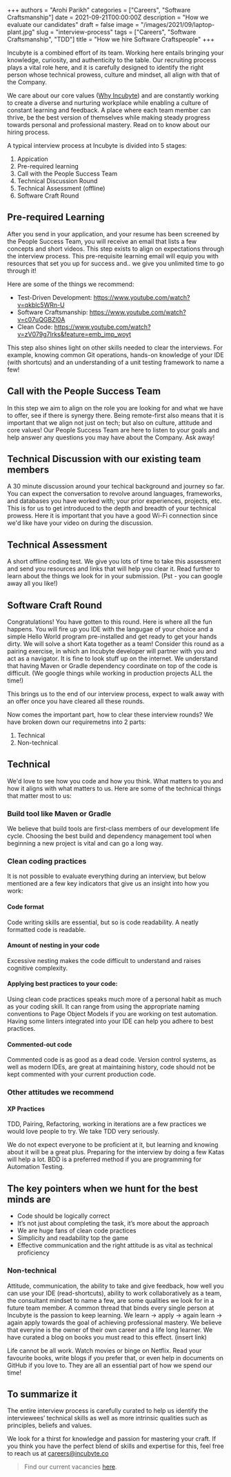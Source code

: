 +++
authors = "Arohi Parikh"
categories = ["Careers", "Software Craftsmanship"]
date = 2021-09-21T00:00:00Z
description = "How we evaluate our candidates"
draft = false
image = "/images/2021/09/laptop-plant.jpg"
slug = "interview-process"
tags = ["Careers", "Software Craftsmanship", "TDD"]
title = "How we hire Software Craftspeople"
+++

Incubyte is a combined effort of its team. Working here entails bringing your knowledge, curiosity, and authenticity to the table. Our recruiting process plays a vital role here, and it is carefully designed to identify the right person whose technical prowess, culture and mindset, all align with that of the Company.

We care about our core values ([Why Incubyte](https://blog.incubyte.co/blog/why-incubyte/)) and are constantly working to create a diverse and nurturing workplace while enabling a culture of constant learning and feedback. A place where each team member can thrive, be the best version of themselves while making steady progress towards personal and professional mastery. Read on to know about our hiring process.

A typical interview process at Incubyte is divided into 5 stages:

1. Appication
2. Pre-required learning
3. Call with the People Success Team
4. Technical Discussion Round
5. Technical Assessment (offline)
6. Software Craft Round

## Pre-required Learning
After you send in your application, and your resume has been screened by the People Success Team, you will receive an email that lists a few concepts and short videos. This step exists to align on expectations through the interview process. This pre-requisite learning email will equip you with resources that set you up for success and.. we give you unlimited time to go through it!

Here are some of the things we recommend: 
- Test-Driven Development: https://www.youtube.com/watch?v=qkblc5WRn-U
- Software Craftsmanship: https://www.youtube.com/watch?v=c07uQGBZl0A
- Clean Code: https://www.youtube.com/watch?v=zV079g7Irks&feature=emb_imp_woyt

This step also shines light on other skills needed to clear the interviews. For example, knowing common Git operations, hands-on knowledge of your IDE (with shortcuts) and an understanding of a unit testing framework to name a few!

## Call with the People Success Team
In this step we aim to align on the role you are looking for and what we have to offer, see if there is synergy there. Being remote-first also means that it is important that we align not just on tech; but also on culture, attitude and core values! Our People Success Team are here to listen to your goals and help answer any questions you may have about the Company. Ask away!

## Technical Discussion with our existing team members
A 30 minute discussion around your techical background and journey so far. You can expect the conversation to revolve around languages, frameworks, and databases you have worked with; your prior experiences, projects, etc. This is for us to get introduced to the depth and breadth of your technical prowess. Here it is important that you have a good Wi-Fi connection since we'd like have your video on during the discussion.

## Technical Assessment
A short offline coding test. We give you lots of time to take this assessment and send you resources and links that will help you clear it. Read further to learn about the things we look for in your submission. (Pst - you can google away all you like!)

## Software Craft Round
Congratulations! You have gotten to this round. Here is where all the fun happens. You will fire up you IDE with the langugae of your choice and a simple Hello World program pre-installed and get ready to get your hands dirty. We will solve a short Kata together as a team! Consider this round as a pairing exercise, in which an Incubyte developer will partner with you and act as a navigator. It is fine to look stuff up on the internet. We understand that having Maven or Gradle dependency coordinate on top of the code is difficult. (We google things while working in production projects ALL the time!)

This brings us to the end of our interview process, expect to walk away with an offer once you have cleared all these rounds. 

Now comes the important part, how to clear these interview rounds? We have broken down our requiremetns into 2 parts:
1. Technical
2. Non-technical  

## Technical
We'd love to see how you code and how you think. What matters to you and how it aligns with what matters to us. Here are some of the technical things that matter most to us:
  
### Build tool like Maven or Gradle

We believe that build tools are first-class members of our development life cycle. Choosing the best build and dependency management tool when beginning a new project is vital and can go a long way.

### Clean coding practices

It is not possible to evaluate everything during an interview, but below mentioned are a few key indicators that give us an insight into how you work:

#### Code format

Code writing skills are essential, but so is code readability. A neatly formatted code is readable.

#### Amount of nesting in your code

Excessive nesting makes the code difficult to understand and raises cognitive complexity.

#### Applying best practices to your code:

Using clean code practices speaks much more of a personal habit as much as your coding skill. It can range from using the appropriate naming conventions to Page Object Models if you are working on test automation. Having some linters integrated into your IDE can help you adhere to best practices.

#### Commented-out code

Commented code is as good as a dead code. Version control systems, as well as modern IDEs, are great at maintaining history, code should not be kept commented with your current production code.

### Other attitudes we recommend

#### XP Practices

TDD, Pairing, Refactoring, working in iterations are a few practices we would love people to try. We take TDD very seriously.

We do not expect everyone to be proficient at it, but learning and knowing about it will be a great plus. Preparing for the interview by doing a few Katas will help a lot. BDD is a preferred method if you are programming for Automation Testing.

## The key pointers when we hunt for the best minds are

- Code should be logically correct
- It’s not just about completing the task, it’s more about the approach
- We are huge fans of clean code practices
- Simplicity and readability top the game
- Effective communication and the right attitude is as vital as technical proficiency

### Non-technical
Attitude, communication, the ability to take and give feedback, how well you can use your IDE (read-shortcuts), ability to work collaboratively as a team, the consultant mindset to name a few, are some qualities we look for in a future team member. A common thread that binds every single person at Incubyte is the passion to keep learning. We learn -> apply -> again learn -> again apply towards the goal of achieving professional mastery. We believe that everyine is the owner of their own career and a life long learner. We have curated a blog on books you must read to this effect. (insert link)

Life cannot be all work. Watch movies or binge on Netflix. Read your favourite books, write blogs if you prefer that, or even help in documents on GitHub if you love to. They are all an essential part of how we spend our time!

## To summarize it

The entire interview process is carefully curated to help us identify the interviewees’ technical skills as well as more intrinsic qualities such as principles, beliefs and values.

We look for a thirst for knowledge and passion for mastering your craft. If you think you have the perfect blend of skills and expertise for this, feel free to reach us at careers@incubyte.co

> Find our current vacancies [here](https://incubyte.co/careers).
